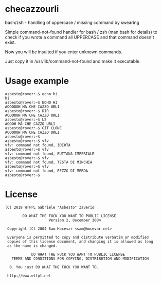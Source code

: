 checazzourli
============
bash/zsh - handling of uppercase / missing command by swearing 

Simple command-not-found handler for bash / zsh (man bash for details) to check if
you wrote a command all UPPERCASE and that command doesn't exist.

Now you will be insulted if you enter unknown commands.

Just copy it in /usr/lib/command-not-found and make it executable.

Usage example
==============
```
asbesto@rover:~$ echo hi
hi
asbesto@rover:~$ ECHO HI
AOOOOOH MA CHE CAZZO URLI
asbesto@rover:~$ DIR
AOOOOOH MA CHE CAZZO URLI
asbesto@rover:~$ LS
AOOOH MA CHE CAZZO URLI
asbesto@rover:~$ GIT CLONE
AOOOOOH MA CHE CAZZO URLI
asbesto@rover:~$
asbesto@rover:~$ vfv
vfv: command not found, IDIOTA
asbesto@rover:~$ vfv
vfv: command not found, PUTTANA IMPERIALE
asbesto@rover:~$ vfv
vfv: command not found, TESTA DI MINCHIA
asbesto@rover:~$ vfv
vfv: command not found, PEZZO DI MERDA
asbesto@rover:~$ 

```

License
============

```
(C) 2019 WTFPL Gabriele "Asbesto" Zaverio

        DO WHAT THE FUCK YOU WANT TO PUBLIC LICENSE
                    Version 2, December 2004

 Copyright (C) 2004 Sam Hocevar <sam@hocevar.net>

 Everyone is permitted to copy and distribute verbatim or modified
 copies of this license document, and changing it is allowed as long
 as the name is changed.

            DO WHAT THE FUCK YOU WANT TO PUBLIC LICENSE
   TERMS AND CONDITIONS FOR COPYING, DISTRIBUTION AND MODIFICATION

  0. You just DO WHAT THE FUCK YOU WANT TO.
```

     http://www.wtfpl.net

